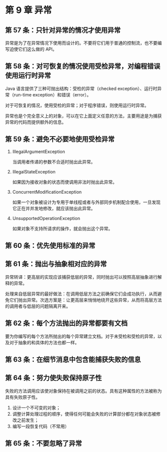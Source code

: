 # 第 9 章 异常

## 第 57 条：只针对异常的情况才使用异常

异常是为了在异常情况下使用而设计的。不要将它们用于普通的控制流，也不要编写迫使它们这么做的 API。

## 第 58 条：对可恢复的情况使用受检异常，对编程错误使用运行时异常

Java 语言提供了三种可抛出结构：受检的异常（checked exception）、运行时异常（run-time exception）和错误（error）。

对于可恢复的情况，使用受检的异常；对于程序错误，则使用运行时异常。

异常也是个完全意义上的对象，可以在它上面定义任意的方法，主要用途是为捕获异常的代码而提供额外的信息。

## 第 59 条：避免不必要地使用受检异常

1. IllegalArgumentException

    当调用者传递的参数不合适时抛出此异常。

2. IllegalStateException

    如果因为接收对象的状态而使调用非法时抛出此异常。

3. ConcurrentModificationException

    如果一个对象被设计为专用于单线程或者与外部同步机制配合使用，一旦发现它正在并并发地修改，就应该抛出此异常。

4. UnsupportedOperationException

    如果对象不支持所请求的操作，就会抛出这个异常。

## 第 60 条：优先使用标准的异常

## 第 61 条：抛出与抽象相对应的异常

异常转译：更高层的实现应该捕获低层的异常，同时抛出可以按照高层抽象进行解释的异常。

处理来自低层异常的最好做法：在调用低层方法之前确保它们会成功执行，从而避免它们抛出异常。次选方案是：让更高层来悄悄地绕开这些异常，从而将高层方法的调用者与低层的问题隔离开来。

## 第 62 条：每个方法抛出的异常都要有文档

要为你编写的每个方法所抛出的每个异常建立文档。对于未受检和受检的异常，以及对于抽象的和具体的方法也都一样。

## 第 63 条：在细节消息中包含能捕获失败的信息

## 第 64 条：努力使失败保持原子性

失败的方法调用应该使对象保持在被调用之前的状态。具有这种属性的方法被称为具有失败原子性。

1. 设计一个不可变的对象；
2. 调整计算处理过程的顺序，使得任何可能会失败的计算部分都在对象状态被修改之前发生；
3. 编写一段恢复代码（不常用）

## 第 65 条：不要忽略了异常
